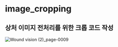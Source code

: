 # image_cropping

## 상처 이미지 전처리를 위한 크롭 코드 작성

![Wound vision (2)_page-0009](https://github.com/user-attachments/assets/20465484-35b9-495e-a822-043b4981fa3e)
